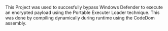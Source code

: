 This Project was used to succesfully bypass Windows Defender to execute an encrypted payload using the Portable Executer Loader technique. This was done by compiling dynamically during runtime using the CodeDom assembly.
